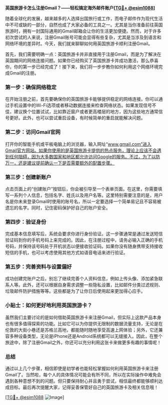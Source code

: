 **英国旅游卡怎么注册Gmail？——轻松搞定海外邮件账户[[TG💪+ @esim1088](https://t.me/s/esim1088)]**

随着全球化的发展，越来越多的人选择出国旅行或工作，而电子邮件作为现代生活中不可或缺的一部分，自然也成了大家必备的工具之一。尤其是当你准备前往英国旅游时，拥有一封国际通用的Gmail邮箱会让你的生活更加便捷。然而，对于许多初次尝试的人来说，注册Gmail账号可能会显得有些复杂，尤其是当涉及到语言和网络环境的差异时。今天，我们就来聊聊如何用英国旅游卡顺利注册Gmail。

首先，我们需要明确一点：英国旅游卡并非直接用于注册Gmail，而是为了解决在英国期间的网络连接问题。如果你已经购买了英国旅游卡并成功激活，那么恭喜你，你的第一步已经完成了！接下来，我们将一步步教你如何利用这个网络环境完成Gmail的注册。

### 第一步：确保网络稳定

在开始注册之前，首先要确保你的英国旅游卡能够提供稳定的网络连接。你可以通过手机设置中的Wi-Fi选项或者移动数据连接来检查网络状态。如果发现信号不佳，建议换个位置试试，比如靠近窗户或者更高楼层的地方，因为这些地方通常信号更好。此外，也可以尝试重启设备，有时候简单的重启就能解决问题。

### 第二步：访问Gmail官网

打开你的智能手机或平板电脑上的浏览器，输入网址“www.gmail.com”进入Gmail官方网站。如果你使用的是英国旅游卡提供的热点服务，理论上应该不会遇到任何阻碍，因为大多数国家和地区都允许访问Google的服务。不过，为了以防万一，还是建议提前确认一下是否需要额外的配置步骤。

### 第三步：创建新账户

点击页面上的“创建账户”按钮后，你会被引导至一个表单页面。在这里，你需要填写一系列个人信息，包括名字、姓氏以及用户名等。这里特别需要注意的是，用户名是你未来登录Gmail时使用的账号名，所以一定要选择一个简单易记且不容易被遗忘的名字。同时，记住密码保护好自己的账户安全。

### 第四步：验证身份

完成基本信息填写后，系统会要求你进行身份验证。这一步骤通常是通过发送短信验证码到你的手机号码上来完成的。因此，在注册过程中，请务必输入正确的手机号码，并保持该号码处于开机状态以便接收验证码。如果你没有随身携带支持接收短信的手机，也可以考虑使用其他方式如语音电话来进行验证。

### 第五步：完善资料与设置偏好

成功创建完账户之后，别忘了继续完善个人资料信息，例如上传头像、添加紧急联系人等。此外，还可以根据自身需求调整一些隐私设置，比如邮件分类过滤规则、垃圾邮件防护措施等等。这些都是为了让你日后使用起来更加得心应手。

### 小贴士：如何更好地利用英国旅游卡？

虽然我们主要讨论的是如何借助英国旅游卡来注册Gmail，但实际上这款产品本身也有很多值得探索的功能。比如它可以为你提供无限制的数据流量支持，无论是在伦敦的大街小巷还是苏格兰高地，都能随时随地享受高速上网体验；另外，它还兼容多种设备类型，无论是iPhone还是Android系统都可以无缝接入。因此，在整个旅途中，除了注册Gmail之外，你还可以充分利用这张卡来做更多有趣的事情呢！

### 总结

通过以上几个步骤，相信即使是初学者也能轻松掌握如何利用英国旅游卡来注册Gmail了。当然啦，每个人的具体情况可能会有所不同，所以在实际操作中难免会遇到各种意想不到的问题。但只要保持耐心并且勇于尝试，相信最终都能够顺利达成目标。最后再次提醒大家，记得妥善保管好自己的英国旅游卡及相关信息哦！

[[TG💪+ @esim1088](https://t.me/s/esim1088) ![Image](https://i.postimg.cc/4NQfJmqS/Snipaste-2025-05-13-00-14-12.png)]